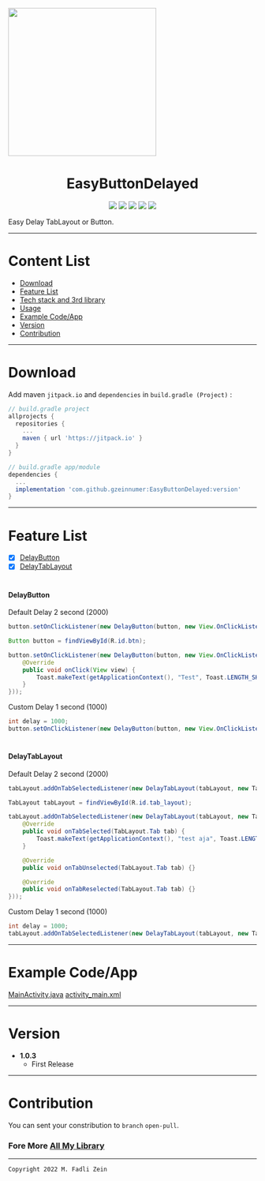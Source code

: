 <pre>
<img src="https://github.com/gzeinnumer/NumberForm/blob/master/preview/example3.gif" width="300">
</pre>

<h1 align="center">
    EasyButtonDelayed
</h1>

<p align="center">
    <a><img src="https://img.shields.io/badge/Version-1.0.3-brightgreen.svg?style=flat"></a>
    <a><img src="https://img.shields.io/badge/ID-gzeinnumer-blue.svg?style=flat"></a>
    <a><img src="https://img.shields.io/badge/Java-Suport-green?logo=java&style=flat"></a>
    <a><img src="https://img.shields.io/badge/kotlin-Suport-green?logo=kotlin&style=flat"></a>
    <a href="https://github.com/gzeinnumer"><img src="https://img.shields.io/github/followers/gzeinnumer?label=follow&style=social"></a>
    <br>
    <p>Easy Delay TabLayout or Button.</p>
</p>

---
# Content List
* [Download](#download)
* [Feature List](#feature-list)
* [Tech stack and 3rd library](#tech-stack-and-3rd-library)
* [Usage](#usage)
* [Example Code/App](#example-codeapp)
* [Version](#version)
* [Contribution](#contribution)

---
# Download
Add maven `jitpack.io` and `dependencies` in `build.gradle (Project)` :
```gradle
// build.gradle project
allprojects {
  repositories {
    ...
    maven { url 'https://jitpack.io' }
  }
}

// build.gradle app/module
dependencies {
  ...
  implementation 'com.github.gzeinnumer:EasyButtonDelayed:version'
}
```

---
# Feature List

- [x] [DelayButton](#DelayButton)
- [x] [DelayTabLayout](#DelayTabLayout)

#
#### DelayButton

Default Delay 2 second (2000)

```java
button.setOnClickListener(new DelayButton(button, new View.OnClickListener() {}));
```

```java
Button button = findViewById(R.id.btn);

button.setOnClickListener(new DelayButton(button, new View.OnClickListener() {
    @Override
    public void onClick(View view) {
        Toast.makeText(getApplicationContext(), "Test", Toast.LENGTH_SHORT).show();
    }
}));
```

Custom Delay 1 second (1000)

```java
int delay = 1000;
button.setOnClickListener(new DelayButton(button, new View.OnClickListener() {}, delay));
```

#
#### DelayTabLayout

Default Delay 2 second (2000)

```java
tabLayout.addOnTabSelectedListener(new DelayTabLayout(tabLayout, new TabLayout.OnTabSelectedListener() {}));
```

```java
TabLayout tabLayout = findViewById(R.id.tab_layout);

tabLayout.addOnTabSelectedListener(new DelayTabLayout(tabLayout, new TabLayout.OnTabSelectedListener() {
    @Override
    public void onTabSelected(TabLayout.Tab tab) {
        Toast.makeText(getApplicationContext(), "test aja", Toast.LENGTH_SHORT).show();
    }

    @Override
    public void onTabUnselected(TabLayout.Tab tab) {}

    @Override
    public void onTabReselected(TabLayout.Tab tab) {}
}));
```

Custom Delay 1 second (1000)

```java
int delay = 1000;
tabLayout.addOnTabSelectedListener(new DelayTabLayout(tabLayout, new TabLayout.OnTabSelectedListener() {}, delay));
```

---
# Example Code/App

[MainActivity.java](https://github.com/gzeinnumer/EasyButtonDelayed/blob/master/app/src/main/java/com/gzeinnumer/easybuttondelayed/MainActivity.java)
[activity_main.xml](https://github.com/gzeinnumer/EasyButtonDelayed/blob/master/app/src/main/res/layout/activity_main.xml)

---
# Version
- **1.0.3**
  - First Release

---
# Contribution
You can sent your constribution to `branch` `open-pull`.

### Fore More [All My Library](https://github.com/gzeinnumer#my-library-list)

---

```
Copyright 2022 M. Fadli Zein
```